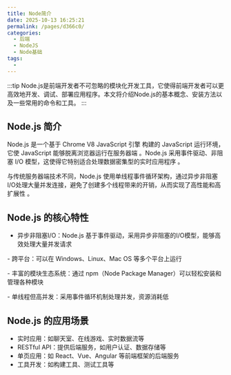 ```yaml
---
title: Node简介
date: 2025-10-13 16:25:21
permalink: /pages/d366c0/
categories:
  - 后端
  - NodeJS
  - Node基础
tags:
  - 
---
```

:::tip
Node.js是前端开发者不可忽略的模块化开发工具，它使得前端开发者可以更高效地开发、调试、部署应用程序。本文将介绍Node.js的基本概念、安装方法以及一些常用的命令和工具。
:::
<!--more-->

## Node.js 简介

Node.js 是一个基于 ​Chrome V8 JavaScript 引擎​ 构建的 JavaScript 运行环境，它使 JavaScript 能够脱离浏览器运行在服务器端 
。Node.js 采用事件驱动、非阻塞 I/O 模型，这使得它特别适合处理数据密集型的实时应用程序​ 
。

与传统服务器端技术不同，Node.js 使用单线程事件循环架构，通过异步非阻塞I/O处理大量并发连接，避免了创建多个线程带来的开销，从而实现了高性能和高扩展性 
。

## Node.js 的核心特性
- ​异步非阻塞I/O​：Node.js 基于事件驱动，采用异步非阻塞的I/O模型，能够高效处理大量并发请求 

​- 跨平台​：可以在 Windows、Linux、Mac OS 等多个平台上运行 

​- 丰富的模块生态系统​：通过 npm（Node Package Manager）可以轻松安装和管理各种模块 

​- 单线程但高并发​：采用事件循环机制处理并发，资源消耗低 

## Node.js 的应用场景
- 实时应用：如聊天室、在线游戏、实时数据流等 
- RESTful API：提供后端服务，如用户认证、数据存储等 
- 单页应用：如 React、Vue、Angular 等前端框架的后端服务 
- 工具开发：如构建工具、测试工具等 
